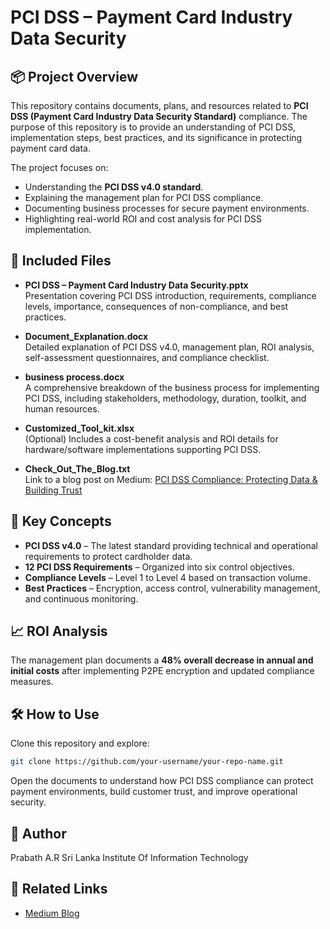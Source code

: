
# PCI DSS – Payment Card Industry Data Security

## 📦 Project Overview

This repository contains documents, plans, and resources related to **PCI DSS (Payment Card Industry Data Security Standard)** compliance. The purpose of this repository is to provide an understanding of PCI DSS, implementation steps, best practices, and its significance in protecting payment card data.

The project focuses on:
- Understanding the **PCI DSS v4.0 standard**.
- Explaining the management plan for PCI DSS compliance.
- Documenting business processes for secure payment environments.
- Highlighting real-world ROI and cost analysis for PCI DSS implementation.

## 📄 Included Files

- **PCI DSS – Payment Card Industry Data Security.pptx**  
  Presentation covering PCI DSS introduction, requirements, compliance levels, importance, consequences of non-compliance, and best practices.

- **Document_Explanation.docx**  
  Detailed explanation of PCI DSS v4.0, management plan, ROI analysis, self-assessment questionnaires, and compliance checklist.

- **business process.docx**  
  A comprehensive breakdown of the business process for implementing PCI DSS, including stakeholders, methodology, duration, toolkit, and human resources.

- **Customized_Tool_kit.xlsx**  
  (Optional) Includes a cost-benefit analysis and ROI details for hardware/software implementations supporting PCI DSS.

- **Check_Out_The_Blog.txt**  
  Link to a blog post on Medium: [PCI DSS Compliance: Protecting Data & Building Trust](https://medium.com/@ashanraviprabath/pci-dss-compliance-protecting-data-building-trust-1f34a54752a4)

## 🔑 Key Concepts

- **PCI DSS v4.0** – The latest standard providing technical and operational requirements to protect cardholder data.
- **12 PCI DSS Requirements** – Organized into six control objectives.
- **Compliance Levels** – Level 1 to Level 4 based on transaction volume.
- **Best Practices** – Encryption, access control, vulnerability management, and continuous monitoring.

## 📈 ROI Analysis

The management plan documents a **48% overall decrease in annual and initial costs** after implementing P2PE encryption and updated compliance measures.

## 🛠️ How to Use

Clone this repository and explore:
```bash
git clone https://github.com/your-username/your-repo-name.git
```
Open the documents to understand how PCI DSS compliance can protect payment environments, build customer trust, and improve operational security.

## 📢 Author

Prabath A.R 
Sri Lanka Institute Of Information Technology

## 🔗 Related Links

- [Medium Blog](https://medium.com/@ashanraviprabath/pci-dss-compliance-protecting-data-building-trust-1f34a54752a4)
